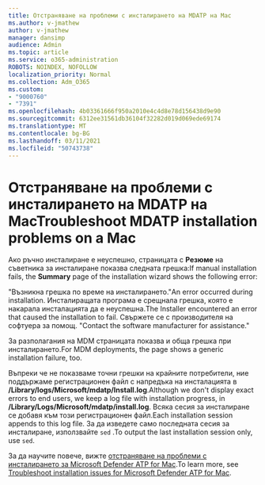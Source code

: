 ```yaml
---
title: Отстраняване на проблеми с инсталирането на MDATP на Mac
ms.author: v-jmathew
author: v-jmathew
manager: dansimp
audience: Admin
ms.topic: article
ms.service: o365-administration
ROBOTS: NOINDEX, NOFOLLOW
localization_priority: Normal
ms.collection: Adm_O365
ms.custom:
- "9000760"
- "7391"
ms.openlocfilehash: 4b03361666f950a2010e4c4d8e78d156438d9e90
ms.sourcegitcommit: 6312ee31561db36104f32282d019d069ede69174
ms.translationtype: MT
ms.contentlocale: bg-BG
ms.lasthandoff: 03/11/2021
ms.locfileid: "50743738"
---
```

# <a name="troubleshoot-mdatp-installation-problems-on-a-mac"></a><span data-ttu-id="259f8-102">Отстраняване на проблеми с инсталирането на MDATP на Mac</span><span class="sxs-lookup"><span data-stu-id="259f8-102">Troubleshoot MDATP installation problems on a Mac</span></span>

<span data-ttu-id="259f8-103">Ако ръчно инсталиране е неуспешно, страницата с **Резюме** на съветника за инсталиране показва следната грешка:</span><span class="sxs-lookup"><span data-stu-id="259f8-103">If manual installation fails, the **Summary** page of the installation wizard shows the following error:</span></span>

<span data-ttu-id="259f8-104">"Възникна грешка по време на инсталирането.</span><span class="sxs-lookup"><span data-stu-id="259f8-104">"An error occurred during installation.</span></span> <span data-ttu-id="259f8-105">Инсталиращата програма е срещнала грешка, която е накарала инсталацията да е неуспешна.</span><span class="sxs-lookup"><span data-stu-id="259f8-105">The Installer encountered an error that caused the installation to fail.</span></span> <span data-ttu-id="259f8-106">Свържете се с производителя на софтуера за помощ. "</span><span class="sxs-lookup"><span data-stu-id="259f8-106">Contact the software manufacturer for assistance."</span></span>

<span data-ttu-id="259f8-107">За разполагания на MDM страницата показва и обща грешка при инсталирането.</span><span class="sxs-lookup"><span data-stu-id="259f8-107">For MDM deployments, the page shows a generic installation failure, too.</span></span>

<span data-ttu-id="259f8-108">Въпреки че не показваме точни грешки на крайните потребители, ние поддържаме регистрационен файл с напредъка на инсталацията в **/Library/logs/Microsoft/mdatp/Install.log**.</span><span class="sxs-lookup"><span data-stu-id="259f8-108">Although we don't display exact errors to end users, we keep a log file with installation progress, in **/Library/Logs/Microsoft/mdatp/install.log**.</span></span> <span data-ttu-id="259f8-109">Всяка сесия за инсталиране се добавя към този регистрационен файл.</span><span class="sxs-lookup"><span data-stu-id="259f8-109">Each installation session appends to this log file.</span></span> <span data-ttu-id="259f8-110">За да изведете само последната сесия за инсталиране, използвайте `sed` .</span><span class="sxs-lookup"><span data-stu-id="259f8-110">To output the last installation session only, use `sed`.</span></span>

<span data-ttu-id="259f8-111">За да научите повече, вижте [отстраняване на проблеми с инсталирането за Microsoft Defender ATP for Mac](https://go.microsoft.com/fwlink/?linkid=2144615).</span><span class="sxs-lookup"><span data-stu-id="259f8-111">To learn more, see [Troubleshoot installation issues for Microsoft Defender ATP for Mac](https://go.microsoft.com/fwlink/?linkid=2144615).</span></span>
